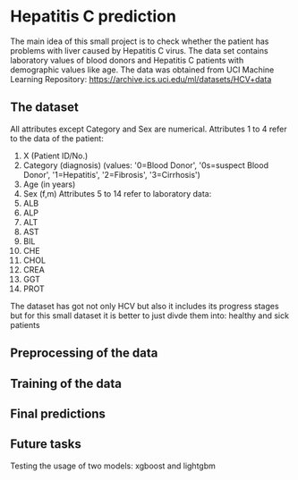 # Hepatitis C prediction 
The main idea of this small project is to check whether the patient has problems with liver caused by Hepatitis C virus. The data set contains laboratory values of blood donors and Hepatitis C patients with demographic values like age.
The data was obtained from UCI Machine Learning Repository: https://archive.ics.uci.edu/ml/datasets/HCV+data
## The dataset 
All attributes except Category and Sex are numerical.
Attributes 1 to 4 refer to the data of the patient:
1) X (Patient ID/No.)
2) Category (diagnosis) (values: '0=Blood Donor', '0s=suspect Blood Donor', '1=Hepatitis', '2=Fibrosis', '3=Cirrhosis')
3) Age (in years)
4) Sex (f,m)
Attributes 5 to 14 refer to laboratory data:
5) ALB
6) ALP
7) ALT
8) AST
9) BIL
10) CHE
11) CHOL
12) CREA
13) GGT
14) PROT

The dataset has got not only HCV but also it includes its progress stages but for this small dataset it is better to just divde them into: healthy and sick patients 

## Preprocessing of the data 

## Training of the data 

## Final predictions 

## Future tasks 
Testing the usage of two models: xgboost and lightgbm 
